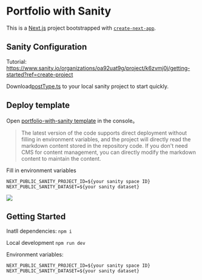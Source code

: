 # Portfolio with Sanity

This is a [Next.js](https://nextjs.org) project bootstrapped with [`create-next-app`](https://nextjs.org/docs/app/api-reference/cli/create-next-app).

## Sanity Configuration
Tutorial: https://www.sanity.io/organizations/oa92uat9g/project/k6zvmj0j/getting-started?ref=create-project

Download[postType.ts](https://github.com/TencentEdgeOne/pages-templates/tree/main/examples/portfolio-with-sanity/postType.ts) to your local sanity project to start quickly.

## Deploy template
Open [portfolio-with-sanity template]() in the console。

> The latest version of the code supports direct deployment without filling in environment variables, and the project will directly read the markdown content stored in the repository code. If you don't need CMS for content management, you can directly modify the markdown content to maintain the content.

Fill in environment variables
```
NEXT_PUBLIC_SANITY_PROJECT_ID=${your sanity space ID}
NEXT_PUBLIC_SANITY_DATASET=${your sanity dataset}
```
![](https://cloudcache.tencent-cloud.com/qcloud/ui/static/static_source_business/98699d3e-dacd-4317-b087-e6e3b8265997.png)

## Getting Started
Inatll dependencies: `npm i`

Local development `npm run dev`

Environment variables: 
```
NEXT_PUBLIC_SANITY_PROJECT_ID=${your sanity space ID}
NEXT_PUBLIC_SANITY_DATASET=${your sanity dataset}
```